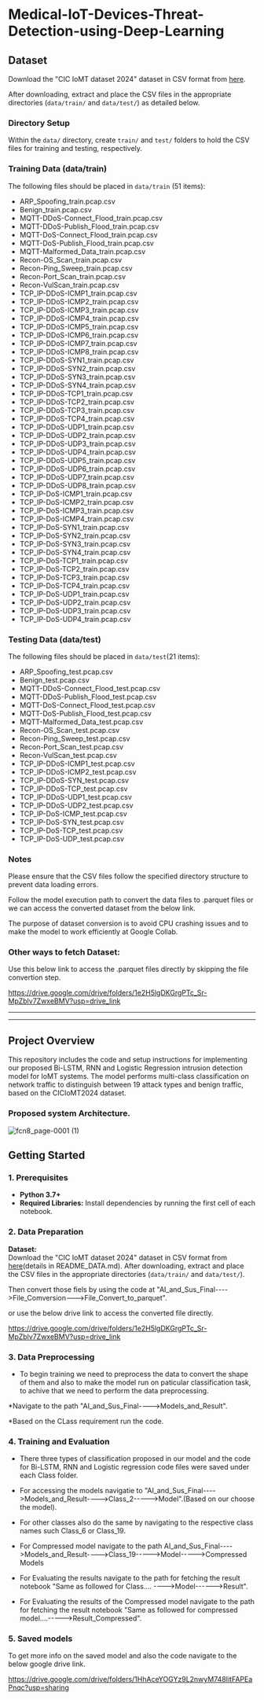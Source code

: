 # Medical-IoT-Devices-Threat-Detection-using-Deep-Learning

## Dataset

Download the "CIC IoMT dataset 2024" dataset in CSV format from [here](https://www.unb.ca/cic/datasets/iomt-dataset-2024.html).

After downloading, extract and place the CSV files in the appropriate directories (`data/train/` and `data/test/`) as detailed below.  

### Directory Setup

Within the `data/` directory, create `train/` and `test/` folders to hold the CSV files for training and testing, respectively.

### Training Data (data/train)
The following files should be placed in `data/train` (51 items):
- ARP_Spoofing_train.pcap.csv
- Benign_train.pcap.csv
- MQTT-DDoS-Connect_Flood_train.pcap.csv
- MQTT-DDoS-Publish_Flood_train.pcap.csv
- MQTT-DoS-Connect_Flood_train.pcap.csv
- MQTT-DoS-Publish_Flood_train.pcap.csv
- MQTT-Malformed_Data_train.pcap.csv
- Recon-OS_Scan_train.pcap.csv
- Recon-Ping_Sweep_train.pcap.csv
- Recon-Port_Scan_train.pcap.csv
- Recon-VulScan_train.pcap.csv
- TCP_IP-DDoS-ICMP1_train.pcap.csv
- TCP_IP-DDoS-ICMP2_train.pcap.csv
- TCP_IP-DDoS-ICMP3_train.pcap.csv
- TCP_IP-DDoS-ICMP4_train.pcap.csv
- TCP_IP-DDoS-ICMP5_train.pcap.csv
- TCP_IP-DDoS-ICMP6_train.pcap.csv
- TCP_IP-DDoS-ICMP7_train.pcap.csv
- TCP_IP-DDoS-ICMP8_train.pcap.csv
- TCP_IP-DDoS-SYN1_train.pcap.csv
- TCP_IP-DDoS-SYN2_train.pcap.csv
- TCP_IP-DDoS-SYN3_train.pcap.csv
- TCP_IP-DDoS-SYN4_train.pcap.csv
- TCP_IP-DDoS-TCP1_train.pcap.csv
- TCP_IP-DDoS-TCP2_train.pcap.csv
- TCP_IP-DDoS-TCP3_train.pcap.csv
- TCP_IP-DDoS-TCP4_train.pcap.csv
- TCP_IP-DDoS-UDP1_train.pcap.csv
- TCP_IP-DDoS-UDP2_train.pcap.csv
- TCP_IP-DDoS-UDP3_train.pcap.csv
- TCP_IP-DDoS-UDP4_train.pcap.csv
- TCP_IP-DDoS-UDP5_train.pcap.csv
- TCP_IP-DDoS-UDP6_train.pcap.csv
- TCP_IP-DDoS-UDP7_train.pcap.csv
- TCP_IP-DDoS-UDP8_train.pcap.csv
- TCP_IP-DoS-ICMP1_train.pcap.csv
- TCP_IP-DoS-ICMP2_train.pcap.csv
- TCP_IP-DoS-ICMP3_train.pcap.csv
- TCP_IP-DoS-ICMP4_train.pcap.csv
- TCP_IP-DoS-SYN1_train.pcap.csv
- TCP_IP-DoS-SYN2_train.pcap.csv
- TCP_IP-DoS-SYN3_train.pcap.csv
- TCP_IP-DoS-SYN4_train.pcap.csv
- TCP_IP-DoS-TCP1_train.pcap.csv
- TCP_IP-DoS-TCP2_train.pcap.csv
- TCP_IP-DoS-TCP3_train.pcap.csv
- TCP_IP-DoS-TCP4_train.pcap.csv
- TCP_IP-DoS-UDP1_train.pcap.csv
- TCP_IP-DoS-UDP2_train.pcap.csv
- TCP_IP-DoS-UDP3_train.pcap.csv
- TCP_IP-DoS-UDP4_train.pcap.csv

### Testing Data (data/test)
The following files should be placed in `data/test`(21 items):
- ARP_Spoofing_test.pcap.csv
- Benign_test.pcap.csv
- MQTT-DDoS-Connect_Flood_test.pcap.csv
- MQTT-DDoS-Publish_Flood_test.pcap.csv
- MQTT-DoS-Connect_Flood_test.pcap.csv
- MQTT-DoS-Publish_Flood_test.pcap.csv
- MQTT-Malformed_Data_test.pcap.csv
- Recon-OS_Scan_test.pcap.csv
- Recon-Ping_Sweep_test.pcap.csv
- Recon-Port_Scan_test.pcap.csv
- Recon-VulScan_test.pcap.csv
- TCP_IP-DDoS-ICMP1_test.pcap.csv
- TCP_IP-DDoS-ICMP2_test.pcap.csv
- TCP_IP-DDoS-SYN_test.pcap.csv
- TCP_IP-DDoS-TCP_test.pcap.csv
- TCP_IP-DDoS-UDP1_test.pcap.csv
- TCP_IP-DDoS-UDP2_test.pcap.csv
- TCP_IP-DoS-ICMP_test.pcap.csv
- TCP_IP-DoS-SYN_test.pcap.csv
- TCP_IP-DoS-TCP_test.pcap.csv
- TCP_IP-DoS-UDP_test.pcap.csv
  
### Notes

Please ensure that the CSV files follow the specified directory structure to prevent data loading errors.

Follow the model execution path to convert the data files to .parquet files or we can access the converted dataset from the below link. 

The purpose of dataset conversion is to avoid CPU crashing issues and to make the model to work efficiently at Google Collab.

### Other ways to fetch Dataset:

Use this below link to access the .parquet files directly by skipping the file convertion step.

https://drive.google.com/drive/folders/1e2H5lgDKGrgPTc_Sr-MpZblv7ZwxeBMV?usp=drive_link


------------------------------------------------------------------------------------------------------------------------------
------------------------------------------------------------------------------------------------------------------------------
## Project Overview

This repository includes the code and setup instructions for implementing our proposed Bi-LSTM, RNN and Logistic Regression intrusion detection model for IoMT systems. The model performs multi-class classification on network traffic to distinguish between 19 attack types and benign traffic, based on the CICIoMT2024 dataset.



### Proposed system Architecture.
![fcn8_page-0001 (1)](https://drive.google.com/file/d/1ZIBsZeqs7Q9v4W2QHLNTcDWNJAqV5CBB/view?usp=drive_link)


## Getting Started

### 1. Prerequisites

- **Python 3.7+**
- **Required Libraries:** Install dependencies by running the first cell of each notebook.


### 2. Data Preparation

**Dataset:**  
Download the "CIC IoMT dataset 2024" dataset in CSV format from [here](https://www.unb.ca/cic/datasets/iomt-dataset-2024.html)(details in README_DATA.md).
After downloading, extract and place the CSV files in the appropriate directories (`data/train/` and `data/test/`).

Then convert those fiels by using the code at "AI_and_Sus_Final---->File_Comversion--->File_Convert_to_parquet".

or use the below drive link to access the converted file directly.

https://drive.google.com/drive/folders/1e2H5lgDKGrgPTc_Sr-MpZblv7ZwxeBMV?usp=drive_link

### 3. Data Preprocessing

* To begin training we need to preprocess the data to convert the shape of them and also to make the model run on paticular classification task, to achive that we need to perform the data preprocessing. 

*Navigate to the path "AI_and_Sus_Final---->Models_and_Result". 

*Based on the CLass requirement run the code.

### 4. Training and Evaluation

* There three types of classification proposed in our model and the code for Bi-LSTM, RNN and Logistic regression code files were saved under each Class folder.

* For accessing the models navigatie to "AI_and_Sus_Final---->Models_and_Result---->Class_2----->Model".(Based on our choose the model).

* For other classes also do the same by navigating to the respective class names such Class_6 or Class_19.

* For Compressed model navigate to the path AI_and_Sus_Final---->Models_and_Result---->Class_19----->Model----->Compressed Models

* For Evaluating the results navigate to the path for fetching the result notebook "Same as followed for Class.... ---->Model------>Result".

* For Evaluating the results of the Compressed model navigate to the path for fetching the result notebook "Same as followed for compressed model....----->Result_Compressed".


### 5. Saved models

To get more info on the saved model and also the code navigate to the below google drive link.

https://drive.google.com/drive/folders/1HhAceYOGYz9L2nwyM748IitFAPEaPnqc?usp=sharing